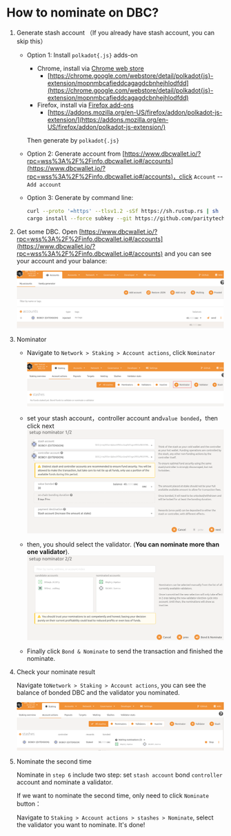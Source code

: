 # How to nominate on DBC?

1. Generate stash account （If you already have stash account, you can skip this）

   - Option 1: Install `polkadot{.js}` adds-on

     - Chrome, install via [Chrome web store](https://chrome.google.com/webstore/detail/polkadot{js}-extension/mopnmbcafieddcagagdcbnhejhlodfdd)
       - [https://chrome.google.com/webstore/detail/polkadot{js}-extension/mopnmbcafieddcagagdcbnhejhlodfdd](https://chrome.google.com/webstore/detail/polkadot{js}-extension/mopnmbcafieddcagagdcbnhejhlodfdd)
     - Firefox, install via [Firefox add-ons](https://addons.mozilla.org/en-US/firefox/addon/polkadot-js-extension/)
       - [https://addons.mozilla.org/en-US/firefox/addon/polkadot-js-extension/](https://addons.mozilla.org/en-US/firefox/addon/polkadot-js-extension/)

     Then generate by `polkadot{.js}`

   - Option 2: Generate account from [https://www.dbcwallet.io/?rpc=wss%3A%2F%2Finfo.dbcwallet.io#/accounts](https://www.dbcwallet.io/?rpc=wss%3A%2F%2Finfo.dbcwallet.io#/accounts)，click `Account` -- `Add account`

   - Option 3: Generate by command line:

     ```bash
     curl --proto '=https' --tlsv1.2 -sSf https://sh.rustup.rs | sh
     cargo install --force subkey --git https://github.com/paritytech/substrate --version 2.0.1 --locked
     ```

2. Get some DBC. Open [https://www.dbcwallet.io/?rpc=wss%3A%2F%2Finfo.dbcwallet.io#/accounts](https://www.dbcwallet.io/?rpc=wss%3A%2F%2Finfo.dbcwallet.io#/accounts) and you can see your account and your balance:

   ![image-20210122210826588](./assets/staking_dbc_and_voting.assets/image-20210122210826588.png)

3. Nominator

   - Navigate to `Network > Staking > Account actions`, click `Nominator`

     ![image-20210122210945889](./assets/staking_dbc_and_voting.assets/image-20210122210945889.png)

   - set your stash account，controller account and`value bonded`，then click next![image-20210122211057762](./assets/staking_dbc_and_voting.assets/image-20210122211057762.png)

   - then, you should select the validator. (**You can nominate more than one validator**).![image-20210122211203371](./assets/staking_dbc_and_voting.assets/image-20210122211203371.png)

   - Finally click `Bond & Nominate` to send the transaction and finished the nominate.

4. Check your nominate result

   Navigate to`Network > Staking > Account actions`, you can see the balance of bonded DBC and the validator you nominated.

   ![image-20210122211537605](./assets/staking_dbc_and_voting.assets/image-20210122211537605.png)

5. Nominate the second time

   Nominate in `step 6` include two step: set `stash account` bond `controller` account and nominate a validator.

   If we want to nominate the second time, only need to click `Nominate` button：

   Navigate to `Staking > Account actions > stashes > Nominate`, select the validator you want to nominate. It's done!
